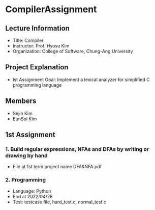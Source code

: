 # CompilerAssignment
## Lecture Information   
 - Title: Compiler   
 - Instructor: Prof. Hyosu Kim   
 - Organization: College of Software, Chung-Ang University   
## Project Explanation   
 - lst Assignment Goal: Implement a lexical analyzer for simplified C programming language   
## Members   
 - Sejin Kim   
 - EunSol Kim   
## 1st Assignment
### 1. Build regular expressions, NFAs and DFAs by writing or drawing by hand
 - File at 1st term project name DFA&NFA.pdf
### 2. Programming
 - Language: Python
 - End at 2022/04/28   
 - Test: testcase file, hard_test.c, normal_test.c
